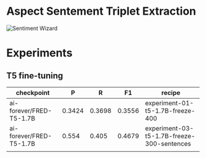 # Aspect Sentement Triplet Extraction

<image src="wizard.jpeg" alt="Sentiment Wizard" caption="Image is generated via DALL-E 3">


# Experiments
## T5 fine-tuning

| checkpoint              | P      | R      | F1     | recipe                                     |
| ----------------------- | ------ | ------ | ------ | ------------------------------------------ |
| ai-forever/FRED-T5-1.7B | 0.3424 | 0.3698 | 0.3556 | experiment-01-t5-1.7B-freeze-400           |
| ai-forever/FRED-T5-1.7B | 0.554  | 0.405  | 0.4679 | experiment-03-t5-1.7B-freeze-300-sentences |
|                         |        |        |        |                                            |